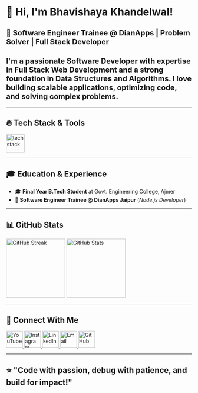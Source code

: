 <h1 align="left">
  👋 Hi, I'm Bhavishaya Khandelwal!
</h1>

<h2 align="left" style="font-size: 20px;">
  🚀 <strong>Software Engineer Trainee @ DianApps | Problem Solver | Full Stack Developer</strong>  
</h2>

<h2 align="left" style="font-size: 20px;">
  I'm a passionate <b>Software Developer</b> with expertise in <b>Full Stack Web Development</b> and a strong foundation in <b>Data Structures and Algorithms</b>.  
  I love building scalable applications, optimizing code, and solving complex problems.
</h2>

---

## 🔥 Tech Stack & Tools  
<div align="left">
  <img src="https://skillicons.dev/icons?i=js,html,css,react,tailwind,bootstrap,nodejs,express,mongodb,git,github" height="50" alt="tech stack" />
</div>

---

## 🎓 Education & Experience  
- 🎓 **Final Year B.Tech Student** at Govt. Engineering College, Ajmer  
- 💼 **Software Engineer Trainee @ DianApps Jaipur** (*Node.js Developer*)  

---

## 📊 GitHub Stats  
<div align="left">
  <img src="https://github-readme-streak-stats.herokuapp.com/?user=bhavishaya-khandelwal-dianapps&theme=radical" height="160" alt="GitHub Streak" />
  <img src="https://github-readme-stats.vercel.app/api?username=bhavishaya-khandelwal-dianapps&show_icons=true&theme=radical" height="160" alt="GitHub Stats" />
</div>

---

## 🌟 Connect With Me  
<div align="left">

  <a href="https://www.youtube.com/channel/UCF5SbcxpUXdGjWxMbrVafBQ" target="_blank">
    <img src="https://img.shields.io/badge/Youtube-%23FF0000.svg?style=for-the-badge&logo=youtube&logoColor=white" height="45" alt="YouTube" />
  </a>
  
  <a href="https://www.instagram.com/bhavishaya_khandelwal/" target="_blank">
    <img src="https://img.shields.io/badge/Instagram-%23E4405F.svg?style=for-the-badge&logo=instagram&logoColor=white" height="45" alt="Instagram" />
  </a>
  
  <a href="https://www.linkedin.com/in/bhavishaya-khandelwal/" target="_blank">
    <img src="https://img.shields.io/badge/LinkedIn-%230077B5.svg?style=for-the-badge&logo=linkedin&logoColor=white" height="45" alt="LinkedIn" />
  </a>
  
  <a href="mailto:bhavishayakhandelwal@gmail.com">
    <img src="https://img.shields.io/badge/Email-%23D44638.svg?style=for-the-badge&logo=gmail&logoColor=white" height="45" alt="Email" />
  </a>
  
  <a href="https://github.com/bhavishaya-khandelwal-dianapps" target="_blank">
    <img src="https://img.shields.io/badge/GitHub-%23181717.svg?style=for-the-badge&logo=github&logoColor=white" height="45" alt="GitHub" />
  </a>
  
</div>

---

## ⭐ "Code with passion, debug with patience, and build for impact!"
